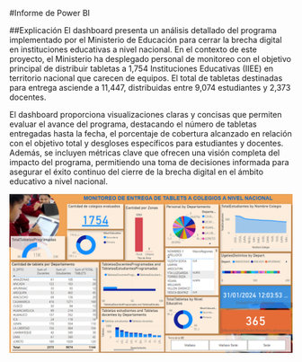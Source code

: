 #Informe de Power BI

##Explicación
 El dashboard presenta un análisis detallado del programa implementado por el Ministerio de Educación para cerrar la brecha digital en instituciones educativas a nivel nacional. En el contexto de este proyecto, el Ministerio ha desplegado personal de monitoreo con el objetivo principal de distribuir tabletas a 1,754 Instituciones Educativas (IIEE) en territorio nacional que carecen de equipos. El total de tabletas destinadas para entrega asciende a 11,447, distribuidas entre 9,074 estudiantes y 2,373 docentes.

 El dashboard proporciona visualizaciones claras y concisas que permiten evaluar el avance del programa, destacando el número de tabletas entregadas hasta la fecha, el porcentaje de cobertura alcanzado en relación con el objetivo total y desgloses específicos para estudiantes y docentes. Además, se incluyen métricas clave que ofrecen una visión completa del impacto del programa, permitiendo una toma de decisiones informada para asegurar el éxito continuo del cierre de la brecha digital en el ámbito educativo a nivel nacional.
 
![Alt text](image.png)